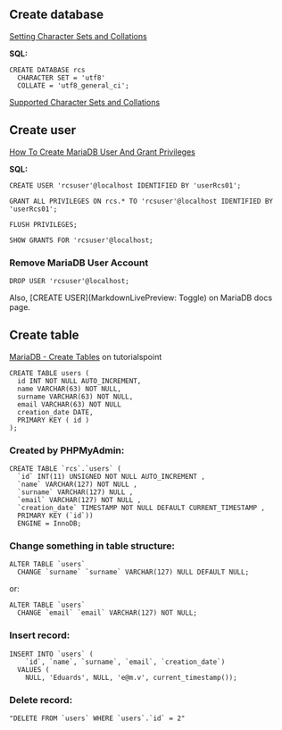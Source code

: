 ## Create database

[Setting Character Sets and Collations](https://mariadb.com/kb/en/setting-character-sets-and-collations/)

**SQL:**

    CREATE DATABASE rcs 
      CHARACTER SET = 'utf8'
      COLLATE = 'utf8_general_ci';

[Supported Character Sets and Collations](https://mariadb.com/kb/en/supported-character-sets-and-collations/)

## Create user

[How To Create MariaDB User And Grant Privileges](https://phoenixnap.com/kb/how-to-create-mariadb-user-grant-privileges)

**SQL:**

    CREATE USER 'rcsuser'@localhost IDENTIFIED BY 'userRcs01';

    GRANT ALL PRIVILEGES ON rcs.* TO 'rcsuser'@localhost IDENTIFIED BY 'userRcs01';

    FLUSH PRIVILEGES;

    SHOW GRANTS FOR 'rcsuser'@localhost;

### Remove MariaDB User Account

    DROP USER 'rcsuser'@localhost;

Also, [CREATE USER](MarkdownLivePreview: Toggle) on MariaDB docs page.

## Create table

[MariaDB - Create Tables](https://www.tutorialspoint.com/mariadb/mariadb_create_tables.htm)
on tutorialspoint

    CREATE TABLE users (
      id INT NOT NULL AUTO_INCREMENT,
      name VARCHAR(63) NOT NULL,
      surname VARCHAR(63) NOT NULL,
      email VARCHAR(63) NOT NULL
      creation_date DATE,
      PRIMARY KEY ( id )
    );

### Created by PHPMyAdmin:

    CREATE TABLE `rcs`.`users` (
      `id` INT(11) UNSIGNED NOT NULL AUTO_INCREMENT ,
      `name` VARCHAR(127) NOT NULL ,
      `surname` VARCHAR(127) NULL ,
      `email` VARCHAR(127) NOT NULL ,
      `creation_date` TIMESTAMP NOT NULL DEFAULT CURRENT_TIMESTAMP ,
      PRIMARY KEY (`id`))
      ENGINE = InnoDB;

### Change something in table structure:

    ALTER TABLE `users`
      CHANGE `surname` `surname` VARCHAR(127) NULL DEFAULT NULL;
or:

    ALTER TABLE `users`
      CHANGE `email` `email` VARCHAR(127) NOT NULL;

### Insert record:

    INSERT INTO `users` (
        `id`, `name`, `surname`, `email`, `creation_date`)
      VALUES (
        NULL, 'Eduards', NULL, 'e@m.v', current_timestamp());

### Delete record:

    "DELETE FROM `users` WHERE `users`.`id` = 2"